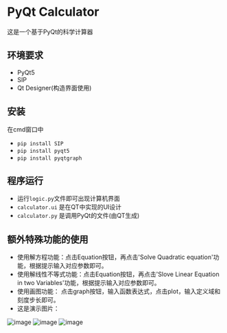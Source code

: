 
# PyQt Calculator
这是一个基于PyQt的科学计算器
## 环境要求
- PyQt5
- SIP
- Qt Designer(构造界面使用)
## 安装
在cmd窗口中
- `pip install SIP`
- `pip install pyqt5`
- `pip install pyqtgraph`
## 程序运行
- 运行`logic.py`文件即可出现计算机界面
- `calculator.ui` 是在QT中实现的UI设计
- `calculator.py` 是调用PyQt的文件(由QT生成)
## 额外特殊功能的使用
- 使用解方程功能：点击Equation按钮，再点击'Solve Quadratic equation'功能，根据提示输入对应参数即可。
- 使用解线性不等式功能：点击Equation按钮，再点击'Slove Linear Equation in two Variables'功能，根据提示输入对应参数即可。
- 使用画图功能： 点击graph按钮，输入函数表达式，点击plot，输入定义域和刻度步长即可。
- 这是演示图片：


![image](https://user-images.githubusercontent.com/90239362/194741713-8e34d591-dd92-4003-8908-ea60f7afc88c.png)
![image](https://user-images.githubusercontent.com/90239362/194741733-238badaf-856e-4c25-9f4d-7cf30d4a0975.png)
![image](https://user-images.githubusercontent.com/90239362/194741798-947f3d18-43ce-462b-8a45-b62f6b686391.png)
